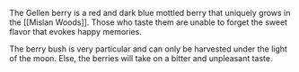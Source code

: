The Gellen berry is a red and dark blue mottled berry that uniquely grows in the [[Mislan Woods]]. Those who taste them are unable to forget the sweet flavor that evokes happy memories.

The berry bush is very particular and can only be harvested under the light of the moon. Else, the berries will take on a bitter and unpleasant taste.

